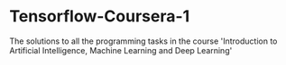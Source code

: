 # Tensorflow-Coursera-1
The solutions to all the programming tasks in the course 'Introduction to Artificial Intelligence, Machine Learning and Deep Learning'
